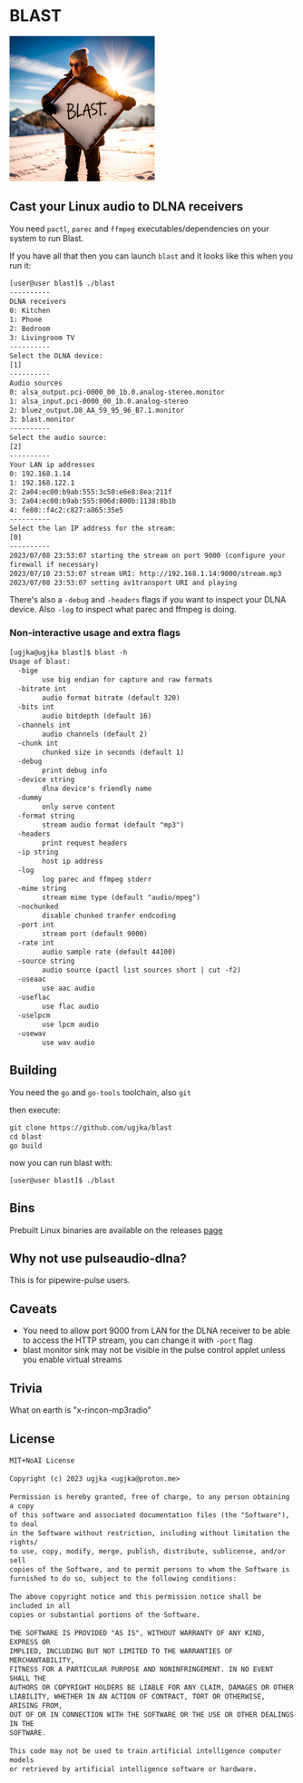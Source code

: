 # BLAST

<img src="logo.png" width=256px height=256px alt="Blast logo" title="Blast logo">

## Cast your Linux audio to DLNA receivers

You need `pactl`, `parec` and `ffmpeg` executables/dependencies on your system to run Blast.

If you have all that then you can launch `blast` and it looks like this when you run it:

```
[user@user blast]$ ./blast 
----------
DLNA receivers
0: Kitchen
1: Phone
2: Bedroom
3: Livingroom TV
----------
Select the DLNA device:
[1]
----------
Audio sources
0: alsa_output.pci-0000_00_1b.0.analog-stereo.monitor
1: alsa_input.pci-0000_00_1b.0.analog-stereo
2: bluez_output.D8_AA_59_95_96_B7.1.monitor
3: blast.monitor
----------
Select the audio source:
[2]
----------
Your LAN ip addresses
0: 192.168.1.14
1: 192.168.122.1
2: 2a04:ec00:b9ab:555:3c50:e6e8:8ea:211f
3: 2a04:ec00:b9ab:555:806d:800b:1138:8b1b
4: fe80::f4c2:c827:a865:35e5
----------
Select the lan IP address for the stream:
[0]
----------
2023/07/08 23:53:07 starting the stream on port 9000 (configure your firewall if necessary)
2023/07/10 23:53:07 stream URI: http://192.168.1.14:9000/stream.mp3
2023/07/08 23:53:07 setting av1transport URI and playing
```

There's also a `-debug` and `-headers` flags if you want to inspect your DLNA device. Also `-log` to inspect what parec and ffmpeg is doing. 

### Non-interactive usage and extra flags

```
[ugjka@ugjka blast]$ blast -h
Usage of blast:
  -bige
        use big endian for capture and raw formats
  -bitrate int
        audio format bitrate (default 320)
  -bits int
        audio bitdepth (default 16)
  -channels int
        audio channels (default 2)
  -chunk int
        chunked size in seconds (default 1)
  -debug
        print debug info
  -device string
        dlna device's friendly name
  -dummy
        only serve content
  -format string
        stream audio format (default "mp3")
  -headers
        print request headers
  -ip string
        host ip address
  -log
        log parec and ffmpeg stderr
  -mime string
        stream mime type (default "audio/mpeg")
  -nochunked
        disable chunked tranfer endcoding
  -port int
        stream port (default 9000)
  -rate int
        audio sample rate (default 44100)
  -source string
        audio source (pactl list sources short | cut -f2)
  -useaac
        use aac audio
  -useflac
        use flac audio
  -uselpcm
        use lpcm audio
  -usewav
        use wav audio
```

## Building

You need the `go` and `go-tools` toolchain, also `git`

then execute:

```
git clone https://github.com/ugjka/blast
cd blast
go build
```

now you can run blast with:
```
[user@user blast]$ ./blast
```

## Bins

Prebuilt Linux binaries are available on the releases [page](https://github.com/ugjka/blast/releases)

## Why not use pulseaudio-dlna?

This is for pipewire-pulse users.

## Caveats

* You need to allow port 9000 from LAN for the DLNA receiver to be able to access the HTTP stream, you can change it with `-port` flag
* blast monitor sink may not be visible in the pulse control applet unless you enable virtual streams

## Trivia

What on earth is "x-rincon-mp3radio"

## License

```
MIT+NoAI License

Copyright (c) 2023 ugjka <ugjka@proton.me>

Permission is hereby granted, free of charge, to any person obtaining a copy
of this software and associated documentation files (the "Software"), to deal
in the Software without restriction, including without limitation the rights/
to use, copy, modify, merge, publish, distribute, sublicense, and/or sell
copies of the Software, and to permit persons to whom the Software is
furnished to do so, subject to the following conditions:

The above copyright notice and this permission notice shall be included in all
copies or substantial portions of the Software.

THE SOFTWARE IS PROVIDED "AS IS", WITHOUT WARRANTY OF ANY KIND, EXPRESS OR
IMPLIED, INCLUDING BUT NOT LIMITED TO THE WARRANTIES OF MERCHANTABILITY,
FITNESS FOR A PARTICULAR PURPOSE AND NONINFRINGEMENT. IN NO EVENT SHALL THE
AUTHORS OR COPYRIGHT HOLDERS BE LIABLE FOR ANY CLAIM, DAMAGES OR OTHER
LIABILITY, WHETHER IN AN ACTION OF CONTRACT, TORT OR OTHERWISE, ARISING FROM,
OUT OF OR IN CONNECTION WITH THE SOFTWARE OR THE USE OR OTHER DEALINGS IN THE
SOFTWARE.

This code may not be used to train artificial intelligence computer models
or retrieved by artificial intelligence software or hardware.
```
